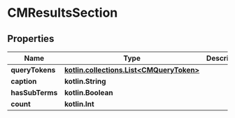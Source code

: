 
# CMResultsSection

## Properties
Name | Type | Description | Notes
------------ | ------------- | ------------- | -------------
**queryTokens** | [**kotlin.collections.List&lt;CMQueryToken&gt;**](CMQueryToken.md) |  | 
**caption** | **kotlin.String** |  | 
**hasSubTerms** | **kotlin.Boolean** |  | 
**count** | **kotlin.Int** |  | 



